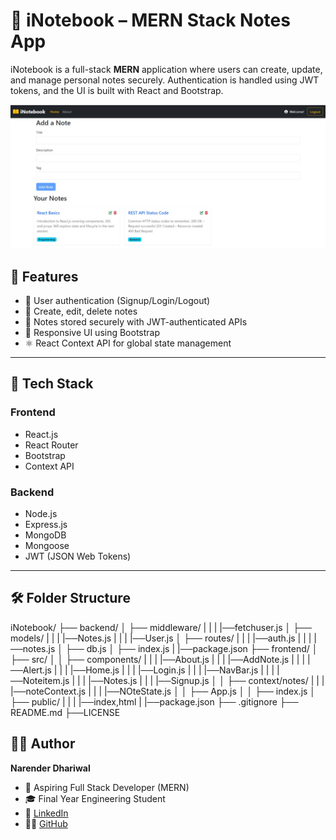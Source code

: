 # 📒 iNotebook – MERN Stack Notes App

iNotebook is a full-stack **MERN** application where users can create, update, and manage personal notes securely. Authentication is handled using JWT tokens, and the UI is built with React and Bootstrap.

![Screenshot](/frontend/docs/screenshot.png)

## 🚀 Features

- 🔐 User authentication (Signup/Login/Logout)
- 📝 Create, edit, delete notes
- 📁 Notes stored securely with JWT-authenticated APIs
- 🎨 Responsive UI using Bootstrap
- ⚛️ React Context API for global state management

---

## 🧠 Tech Stack

### Frontend
- React.js
- React Router
- Bootstrap
- Context API

### Backend
- Node.js
- Express.js
- MongoDB
- Mongoose
- JWT (JSON Web Tokens)

---

## 🛠️ Folder Structure
iNotebook/
├── backend/
│ ├── middleware/
| | | |──fetchuser.js
│ ├── models/
| | | |──Notes.js
| | | |──User.js
│ ├── routes/
| | | |──auth.js
| | | |──notes.js
│ ├── db.js
│ ├── index.js
| |──package.json
├── frontend/
│ ├── src/
│ │ ├── components/
| | | |──About.js
| | | |──AddNote.js
| | | |──Alert.js
| | | |──Home.js
| | | |──Login.js
| | | |──NavBar.js
| | | |──Noteitem.js
| | | |──Notes.js
| | | |──Signup.js
│ │ ├── context/notes/
| | | |──noteContext.js
| | | |──NOteState.js
│ │ ├── App.js
│ │ ├── index.js
│ ├── public/
| | | |──index,html
| |──package.json
├── .gitignore
├── README.md
├──LICENSE

## 👨‍💻 Author

**Narender Dhariwal**

- 💼 Aspiring Full Stack Developer (MERN)
- 🎓 Final Year Engineering Student
- 🔗 [LinkedIn](https://linkedin.com/in/narender-dhariwal=053a162259)
- 🧑‍💻 [GitHub](https://github.com/NarenderDhariwal10)